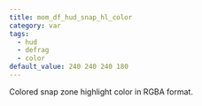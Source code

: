 ```yaml
---
title: mom_df_hud_snap_hl_color
category: var
tags:
  - hud
  - defrag
  - color
default_value: 240 240 240 180
---
```


Colored snap zone highlight color in RGBA format.
